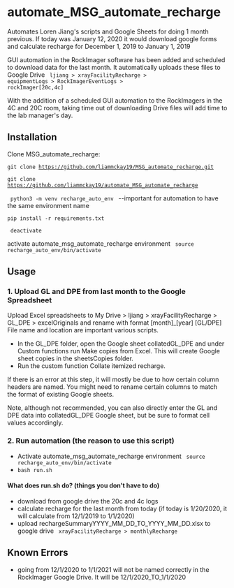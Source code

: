 # automate_MSG_automate_recharge


 Automates Loren Jiang's scripts and Google Sheets for doing 1 month previous. If today was January 12, 2020 it would download google forms and calculate recharge for December 1, 2019 to January 1, 2019 
 
 GUI automation in the RockImager software has been added and scheduled to download data for the last month. It automatically uploads these files to Google Drive <code> ljiang > xrayFacilityRecharge > equipmentLogs > RockImagerEventLogs > rockImager[20c,4c]</code>
 
 With the addition of a scheduled GUI automation to the RockImagers in the 4C and 20C room, taking time out of downloading Drive files will add time to the lab manager's day.

## Installation
Clone MSG_automate_recharge: 

<code>git clone https://github.com/liammckay19/MSG_automate_recharge.git</code>

<code>git clone https://github.com/liammckay19/automate_MSG_automate_recharge</code>

<code> python3 -m venv recharge_auto_env </code> --important for automation to have the same environment name

<code>pip install -r requirements.txt</code>

<code> deactivate </code>

activate automate_msg_automate_recharge environment <code> source recharge_auto_env/bin/activate </code>


## Usage
### 1. Upload GL and DPE from last month to the Google Spreadsheet

Upload Excel spreadsheets to My Drive > ljiang > xrayFacilityRecharge > GL_DPE > excelOriginals and rename with format [month]_[year] [GL/DPE] File name and location are important various scripts.

- In the GL_DPE folder, open the Google sheet collatedGL_DPE and under Custom functions run Make copies from Excel. This will create Google sheet copies in the sheetsCopies folder.
- Run the custom function Collate itemized recharge. 

If there is an error at this step, it will mostly be due to how certain column headers are named. You might need to rename certain columns to match the format of existing Google sheets.

Note, although not recommended, you can also directly enter the GL and DPE data into collatedGL_DPE Google sheet, but be sure to format cell values accordingly.

### 2. Run automation (the reason to use this script)

- Activate automate_msg_automate_recharge environment <code> source recharge_auto_env/bin/activate </code>
- <code>bash run.sh</code>

#### What does run.sh do? (things you don't have to do)
- download from google drive the 20c and 4c logs
- calculate recharge for the last month from today (if today is 1/20/2020, it will calculate from 12/1/2019 to 1/1/2020)
- upload rechargeSummaryYYYY_MM_DD_TO_YYYY_MM_DD.xlsx to google drive <code> xrayFacilityRecharge > monthlyRecharge </code>

## Known Errors
- going from 12/1/2020 to 1/1/2021 will not be named correctly in the RockImager Google Drive. It will be 12/1/2020_TO_1/1/2020
